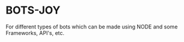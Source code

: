 # BOTS-JOY
For different types of bots which can be made using NODE and some Frameworks, API's, etc.
